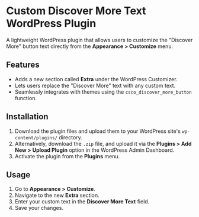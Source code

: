 # Custom Discover More Text WordPress Plugin

A lightweight WordPress plugin that allows users to customize the "Discover More" button text directly from the **Appearance > Customize** menu.

## Features

- Adds a new section called **Extra** under the WordPress Customizer.
- Lets users replace the "Discover More" text with any custom text.
- Seamlessly integrates with themes using the `csco_discover_more_button` function.

## Installation

1. Download the plugin files and upload them to your WordPress site's `wp-content/plugins/` directory.
2. Alternatively, download the `.zip` file, and upload it via the **Plugins > Add New > Upload Plugin** option in the WordPress Admin Dashboard.
3. Activate the plugin from the **Plugins** menu.

## Usage

1. Go to **Appearance > Customize**.
2. Navigate to the new **Extra** section.
3. Enter your custom text in the **Discover More Text** field.
4. Save your changes.
